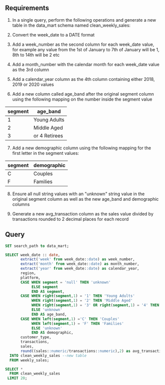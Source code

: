 Requirements
-----

1. In a single query, perform the following operations and generate a new table in the data_mart schema named clean_weekly_sales:

2. Convert the week_date to a DATE format

3. Add a week_number as the second column for each week_date value, for example any value from the 1st of January to 7th of January will be 1, 8th to 14th will be 2 etc

4. Add a month_number with the calendar month for each week_date value as the 3rd column

5. Add a calendar_year column as the 4th column containing either 2018, 2019 or 2020 values

6. Add a new column called age_band after the original segment column using the following mapping on the number inside the segment value

|segment|	age_band
-------|--------
1|	Young Adults
2	|Middle Aged
3 |or 4	Retirees

7. Add a new demographic column using the following mapping for the first letter in the segment values:

segment|	demographic
------|-------
C	|Couples
F|	Families

8. Ensure all null string values with an "unknown" string value in the original segment column as well as the new age_band and demographic columns

9. Generate a new avg_transaction column as the sales value divided by transactions rounded to 2 decimal places for each record


Query
-----

```sql
SET search_path to data_mart;

SELECT week_date :: date,
       extract('week' from week_date::date) as week_number,
       extract('month' from week_date::date) as month_number,
       extract('year' from week_date::date) as calendar_year,
       region,
       platform,
       CASE WHEN segment = 'null' THEN 'unknown'
            ELSE segment
            END AS segment,
       CASE WHEN right(segment,1) = '1' THEN 'Young Adults'
            WHEN right(segment,1) = '2' THEN 'Middle Aged'
            WHEN right(segment,1) = '3' OR right(segment,1) = '4' THEN 'Retirees'
            ELSE 'unknown'
            END AS age_band,
       CASE WHEN left(segment,1) ='C' THEN 'Couples'
            WHEN left(segment,1) = 'F' THEN 'Families'
            ELSE 'unknown'
            END AS demographic,
       customer_type,
       transactions,
       sales,
       round((sales::numeric/transactions::numeric),2) as avg_transaction
  INTO clean_weekly_sales --new table
  FROM weekly_sales;

SELECT *
  FROM clean_weekly_sales 
 LIMIT 20;
```	   
	   
  
